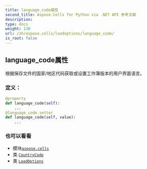 ```yaml
---
title: language_code属性
second_title: Aspose.Cells for Python via .NET API 参考文献
description:
type: docs
weight: 130
url: /zh/aspose.cells/loadoptions/language_code/
is_root: false
---
```

## language_code属性

根据保存文件的国家/地区代码获取或设置工作簿版本的用户界面语言。
### 定义：
```python
@property
def language_code(self):
    ...
@language_code.setter
def language_code(self, value):
    ...
```

### 也可以看看
* 模块[`aspose.cells`](../../)
* 类 [`CountryCode`](/cells/python-net/zh/aspose.cells/countrycode)
* 类 [`LoadOptions`](/cells/python-net/zh/aspose.cells/loadoptions)
